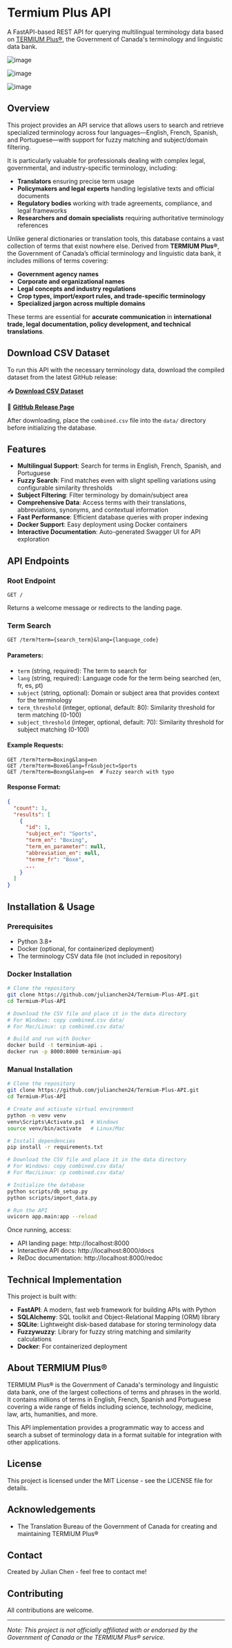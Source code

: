 # Termium Plus API
A FastAPI-based REST API for querying multilingual terminology data based on [TERMIUM Plus®](https://open.canada.ca/data/en/dataset/94fc74d6-9b9a-4c2e-9c6c-45a5092453aa), the Government of Canada's terminology and linguistic data bank.


![image](https://github.com/user-attachments/assets/d3cecf1f-53ae-4f8a-a2eb-686ffb67ad19)

![image](https://github.com/user-attachments/assets/b7a05085-26fa-411f-a076-2439971e3045)

![image](https://github.com/user-attachments/assets/53426603-e5bc-448f-9c41-576fe7995136)



## Overview

This project provides an API service that allows users to search and retrieve specialized terminology across four languages—English, French, Spanish, and Portuguese—with support for fuzzy matching and subject/domain filtering.

It is particularly valuable for professionals dealing with complex legal, governmental, and industry-specific terminology, including:

- **Translators** ensuring precise term usage  
- **Policymakers and legal experts** handling legislative texts and official documents  
- **Regulatory bodies** working with trade agreements, compliance, and legal frameworks  
- **Researchers and domain specialists** requiring authoritative terminology references  

Unlike general dictionaries or translation tools, this database contains a vast collection of terms that exist nowhere else. Derived from **TERMIUM Plus®**, the Government of Canada’s official terminology and linguistic data bank, it includes millions of terms covering:

- **Government agency names**  
- **Corporate and organizational names**  
- **Legal concepts and industry regulations**  
- **Crop types, import/export rules, and trade-specific terminology**  
- **Specialized jargon across multiple domains**  

These terms are essential for **accurate communication** in **international trade, legal documentation, policy development, and technical translations**.

## Download CSV Dataset

To run this API with the necessary terminology data, download the compiled dataset from the latest GitHub release:

📥 **[Download CSV Dataset](https://github.com/julianchen24/Termium-Plus-API/releases/download/v1.0/combined.csv)**  

🔗 **[GitHub Release Page](https://github.com/julianchen24/Termium-Plus-API/releases/tag/v1.0)**

After downloading, place the `combined.csv` file into the `data/` directory before initializing the database.

## Features

- **Multilingual Support**: Search for terms in English, French, Spanish, and Portuguese
- **Fuzzy Search**: Find matches even with slight spelling variations using configurable similarity thresholds
- **Subject Filtering**: Filter terminology by domain/subject area
- **Comprehensive Data**: Access terms with their translations, abbreviations, synonyms, and contextual information
- **Fast Performance**: Efficient database queries with proper indexing
- **Docker Support**: Easy deployment using Docker containers
- **Interactive Documentation**: Auto-generated Swagger UI for API exploration

## API Endpoints

### Root Endpoint
```
GET /
```
Returns a welcome message or redirects to the landing page.

### Term Search
```
GET /term?term={search_term}&lang={language_code}
```

#### Parameters:
- `term` (string, required): The term to search for
- `lang` (string, required): Language code for the term being searched (en, fr, es, pt)
- `subject` (string, optional): Domain or subject area that provides context for the terminology
- `term_threshold` (integer, optional, default: 80): Similarity threshold for term matching (0-100)
- `subject_threshold` (integer, optional, default: 70): Similarity threshold for subject matching (0-100)

#### Example Requests:
```
GET /term?term=Boxing&lang=en
GET /term?term=Boxe&lang=fr&subject=Sports
GET /term?term=Boxng&lang=en  # Fuzzy search with typo
```

#### Response Format:
```json
{
  "count": 1,
  "results": [
    {
      "id": 1,
      "subject_en": "Sports",
      "term_en": "Boxing",
      "term_en_parameter": null,
      "abbreviation_en": null,
      "terme_fr": "Boxe",
      ...
    }
  ]
}
```

## Installation & Usage

### Prerequisites
- Python 3.8+
- Docker (optional, for containerized deployment)
- The terminology CSV data file (not included in repository)

### Docker Installation

```bash
# Clone the repository
git clone https://github.com/julianchen24/Termium-Plus-API.git
cd Termium-Plus-API

# Download the CSV file and place it in the data directory
# For Windows: copy combined.csv data/
# For Mac/Linux: cp combined.csv data/

# Build and run with Docker
docker build -t terminium-api .
docker run -p 8000:8000 terminium-api
```

### Manual Installation

```bash
# Clone the repository
git clone https://github.com/julianchen24/Termium-Plus-API.git
cd Termium-Plus-API

# Create and activate virtual environment
python -m venv venv
venv\Scripts\Activate.ps1  # Windows
source venv/bin/activate   # Linux/Mac

# Install dependencies
pip install -r requirements.txt

# Download the CSV file and place it in the data directory
# For Windows: copy combined.csv data/
# For Mac/Linux: cp combined.csv data/

# Initialize the database
python scripts/db_setup.py
python scripts/import_data.py

# Run the API
uvicorn app.main:app --reload
```

Once running, access:
- API landing page: http://localhost:8000
- Interactive API docs: http://localhost:8000/docs
- ReDoc documentation: http://localhost:8000/redoc

## Technical Implementation

This project is built with:

- **FastAPI**: A modern, fast web framework for building APIs with Python
- **SQLAlchemy**: SQL toolkit and Object-Relational Mapping (ORM) library
- **SQLite**: Lightweight disk-based database for storing terminology data
- **Fuzzywuzzy**: Library for fuzzy string matching and similarity calculations
- **Docker**: For containerized deployment

## About TERMIUM Plus®

TERMIUM Plus® is the Government of Canada's terminology and linguistic data bank, one of the largest collections of terms and phrases in the world. It contains millions of terms in English, French, Spanish and Portuguese covering a wide range of fields including science, technology, medicine, law, arts, humanities, and more.

This API implementation provides a programmatic way to access and search a subset of terminology data in a format suitable for integration with other applications.

## License

This project is licensed under the MIT License - see the LICENSE file for details.

## Acknowledgements

- The Translation Bureau of the Government of Canada for creating and maintaining TERMIUM Plus®

## Contact

Created by Julian Chen - feel free to contact me!

## Contributing
All contributions are welcome.

---

*Note: This project is not officially affiliated with or endorsed by the Government of Canada or the TERMIUM Plus® service.*
